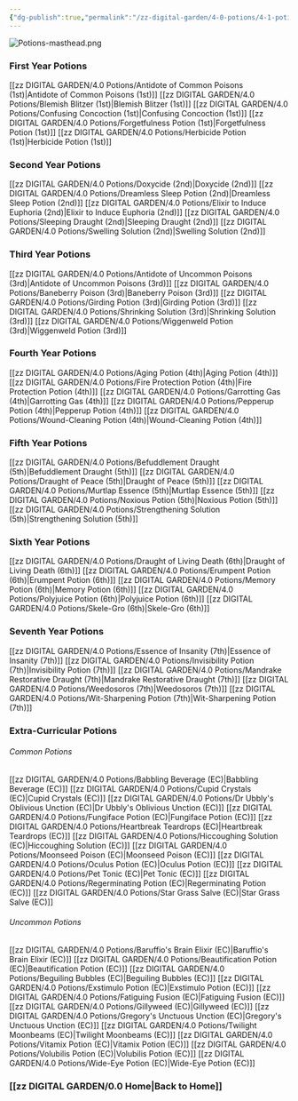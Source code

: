 ```yaml
---
{"dg-publish":true,"permalink":"/zz-digital-garden/4-0-potions/4-1-potions-moc/","title":"Full Potions List"}
---
```


![Potions-masthead.png](/img/user/zz%20DIGITAL%20GARDEN/Images%20&%20Banners/Potions-masthead.png)
### First Year Potions
[[zz DIGITAL GARDEN/4.0 Potions/Antidote of Common Poisons (1st)\|Antidote of Common Poisons (1st)]]
[[zz DIGITAL GARDEN/4.0 Potions/Blemish Blitzer (1st)\|Blemish Blitzer (1st)]]
[[zz DIGITAL GARDEN/4.0 Potions/Confusing Concoction (1st)\|Confusing Concoction (1st)]]
[[zz DIGITAL GARDEN/4.0 Potions/Forgetfulness Potion (1st)\|Forgetfulness Potion (1st)]]
[[zz DIGITAL GARDEN/4.0 Potions/Herbicide Potion (1st)\|Herbicide Potion (1st)]]

### Second Year Potions
[[zz DIGITAL GARDEN/4.0 Potions/Doxycide (2nd)\|Doxycide (2nd)]]
[[zz DIGITAL GARDEN/4.0 Potions/Dreamless Sleep Potion (2nd)\|Dreamless Sleep Potion (2nd)]]
[[zz DIGITAL GARDEN/4.0 Potions/Elixir to Induce Euphoria (2nd)\|Elixir to Induce Euphoria (2nd)]]
[[zz DIGITAL GARDEN/4.0 Potions/Sleeping Draught (2nd)\|Sleeping Draught (2nd)]]
[[zz DIGITAL GARDEN/4.0 Potions/Swelling Solution (2nd)\|Swelling Solution (2nd)]]

### Third Year Potions
[[zz DIGITAL GARDEN/4.0 Potions/Antidote of Uncommon Poisons (3rd)\|Antidote of Uncommon Poisons (3rd)]]
[[zz DIGITAL GARDEN/4.0 Potions/Baneberry Poison (3rd)\|Baneberry Poison (3rd)]]
[[zz DIGITAL GARDEN/4.0 Potions/Girding Potion (3rd)\|Girding Potion (3rd)]]
[[zz DIGITAL GARDEN/4.0 Potions/Shrinking Solution (3rd)\|Shrinking Solution (3rd)]]
[[zz DIGITAL GARDEN/4.0 Potions/Wiggenweld Potion (3rd)\|Wiggenweld Potion (3rd)]]

### Fourth Year Potions
[[zz DIGITAL GARDEN/4.0 Potions/Aging Potion (4th)\|Aging Potion (4th)]]
[[zz DIGITAL GARDEN/4.0 Potions/Fire Protection Potion (4th)\|Fire Protection Potion (4th)]]
[[zz DIGITAL GARDEN/4.0 Potions/Garrotting Gas (4th)\|Garrotting Gas (4th)]]
[[zz DIGITAL GARDEN/4.0 Potions/Pepperup Potion (4th)\|Pepperup Potion (4th)]]
[[zz DIGITAL GARDEN/4.0 Potions/Wound-Cleaning Potion (4th)\|Wound-Cleaning Potion (4th)]]

### Fifth Year Potions
[[zz DIGITAL GARDEN/4.0 Potions/Befuddlement Draught (5th)\|Befuddlement Draught (5th)]]
[[zz DIGITAL GARDEN/4.0 Potions/Draught of Peace (5th)\|Draught of Peace (5th)]]
[[zz DIGITAL GARDEN/4.0 Potions/Murtlap Essence (5th)\|Murtlap Essence (5th)]]
[[zz DIGITAL GARDEN/4.0 Potions/Noxious Potion (5th)\|Noxious Potion (5th)]]
[[zz DIGITAL GARDEN/4.0 Potions/Strengthening Solution (5th)\|Strengthening Solution (5th)]]

### Sixth Year Potions
[[zz DIGITAL GARDEN/4.0 Potions/Draught of Living Death (6th)\|Draught of Living Death (6th)]]
[[zz DIGITAL GARDEN/4.0 Potions/Erumpent Potion (6th)\|Erumpent Potion (6th)]]
[[zz DIGITAL GARDEN/4.0 Potions/Memory Potion (6th)\|Memory Potion (6th)]]
[[zz DIGITAL GARDEN/4.0 Potions/Polyjuice Potion (6th)\|Polyjuice Potion (6th)]]
[[zz DIGITAL GARDEN/4.0 Potions/Skele-Gro (6th)\|Skele-Gro (6th)]]

### Seventh Year Potions
[[zz DIGITAL GARDEN/4.0 Potions/Essence of Insanity (7th)\|Essence of Insanity (7th)]]
[[zz DIGITAL GARDEN/4.0 Potions/Invisibility Potion (7th)\|Invisibility Potion (7th)]]
[[zz DIGITAL GARDEN/4.0 Potions/Mandrake Restorative Draught (7th)\|Mandrake Restorative Draught (7th)]]
[[zz DIGITAL GARDEN/4.0 Potions/Weedosoros (7th)\|Weedosoros (7th)]]
[[zz DIGITAL GARDEN/4.0 Potions/Wit-Sharpening Potion (7th)\|Wit-Sharpening Potion (7th)]]

### Extra-Curricular Potions
###### Common Potions
[[zz DIGITAL GARDEN/4.0 Potions/Babbling Beverage (EC)\|Babbling Beverage (EC)]]
[[zz DIGITAL GARDEN/4.0 Potions/Cupid Crystals (EC)\|Cupid Crystals (EC)]]
[[zz DIGITAL GARDEN/4.0 Potions/Dr Ubbly's Oblivious Unction (EC)\|Dr Ubbly's Oblivious Unction (EC)]]
[[zz DIGITAL GARDEN/4.0 Potions/Fungiface Potion (EC)\|Fungiface Potion (EC)]]
[[zz DIGITAL GARDEN/4.0 Potions/Heartbreak Teardrops (EC)\|Heartbreak Teardrops (EC)]]
[[zz DIGITAL GARDEN/4.0 Potions/Hiccoughing Solution (EC)\|Hiccoughing Solution (EC)]]
[[zz DIGITAL GARDEN/4.0 Potions/Moonseed Poison (EC)\|Moonseed Poison (EC)]]
[[zz DIGITAL GARDEN/4.0 Potions/Oculus Potion (EC)\|Oculus Potion (EC)]]
[[zz DIGITAL GARDEN/4.0 Potions/Pet Tonic (EC)\|Pet Tonic (EC)]]
[[zz DIGITAL GARDEN/4.0 Potions/Regerminating Potion (EC)\|Regerminating Potion (EC)]]
[[zz DIGITAL GARDEN/4.0 Potions/Star Grass Salve (EC)\|Star Grass Salve (EC)]]

###### Uncommon Potions
[[zz DIGITAL GARDEN/4.0 Potions/Baruffio's Brain Elixir (EC)\|Baruffio's Brain Elixir (EC)]]
[[zz DIGITAL GARDEN/4.0 Potions/Beautification Potion (EC)\|Beautification Potion (EC)]]
[[zz DIGITAL GARDEN/4.0 Potions/Beguiling Bubbles (EC)\|Beguiling Bubbles (EC)]]
[[zz DIGITAL GARDEN/4.0 Potions/Exstimulo Potion (EC)\|Exstimulo Potion (EC)]]
[[zz DIGITAL GARDEN/4.0 Potions/Fatiguing Fusion (EC)\|Fatiguing Fusion (EC)]]
[[zz DIGITAL GARDEN/4.0 Potions/Gillyweed (EC)\|Gillyweed (EC)]]
[[zz DIGITAL GARDEN/4.0 Potions/Gregory's Unctuous Unction (EC)\|Gregory's Unctuous Unction (EC)]]
[[zz DIGITAL GARDEN/4.0 Potions/Twilight Moonbeams (EC)\|Twilight Moonbeams (EC)]]
[[zz DIGITAL GARDEN/4.0 Potions/Vitamix Potion (EC)\|Vitamix Potion (EC)]]
[[zz DIGITAL GARDEN/4.0 Potions/Volubilis Potion (EC)\|Volubilis Potion (EC)]]
[[zz DIGITAL GARDEN/4.0 Potions/Wide-Eye Potion (EC)\|Wide-Eye Potion (EC)]]


### [[zz DIGITAL GARDEN/0.0 Home\|Back to Home]]
